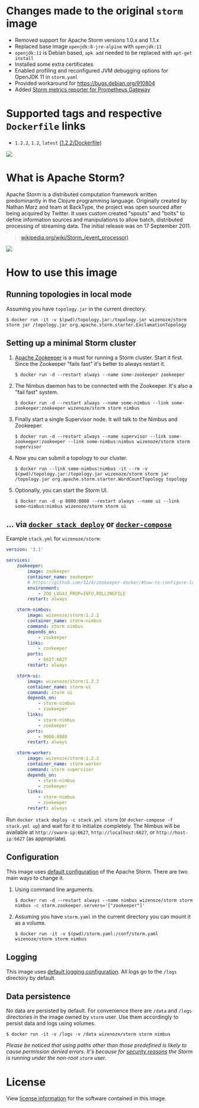 # Changes made to the original `storm` image

* Removed support for Apache Storm versions 1.0.x and 1.1.x
* Replaced base image `openjdk:8-jre-alpine` with `openjdk:11`
* `openjdk:11` is Debian based, `apk add` needed to be replaced with `apt-get install`
* Installed some extra certificates
* Enabled profiling and reconfigured JVM debugging options for OpenJDK 11 in `storm.yaml`
* Provided workaround for https://bugs.debian.org/910804
* Added [Storm metrics reporter for Prometheus Gateway](https://github.com/wizenoze/storm-metrics-reporter-prometheus)

# Supported tags and respective `Dockerfile` links

* `1.2.2`, `1.2`, `latest` [(1.2.2/Dockerfile)](https://github.com/wizenoze/storm-docker/blob/master/1.2.2/Dockerfile)

[![](https://images.microbadger.com/badges/image/31z4/storm.svg)](http://microbadger.com/images/31z4/storm)

# What is Apache Storm?

Apache Storm is a distributed computation framework written predominantly in the Clojure programming language. Originally created by Nathan Marz and team at BackType, the project was open sourced after being acquired by Twitter. It uses custom created "spouts" and "bolts" to define information sources and manipulations to allow batch, distributed processing of streaming data. The initial release was on 17 September 2011.

> [wikipedia.org/wiki/Storm_(event_processor)](https://en.wikipedia.org/wiki/Storm_(event_processor))

![](https://upload.wikimedia.org/wikipedia/commons/7/70/Storm_logo.png)

# How to use this image

## Running topologies in local mode

Assuming you have `topology.jar` in the current directory.

	$ docker run -it -v $(pwd)/topology.jar:/topology.jar wizenoze/storm storm jar /topology.jar org.apache.storm.starter.ExclamationTopology

## Setting up a minimal Storm cluster

1.	[Apache Zookeeper](https://zookeeper.apache.org/) is a must for running a Storm cluster. Start it first. Since the Zookeeper "fails fast" it's better to always restart it.

		$ docker run -d --restart always --name some-zookeeper zookeeper

2.	The Nimbus daemon has to be connected with the Zookeeper. It's also a "fail fast" system.

		$ docker run -d --restart always --name some-nimbus --link some-zookeeper:zookeeper wizenoze/storm storm nimbus

3.	Finally start a single Supervisor node. It will talk to the Nimbus and Zookeeper.

		$ docker run -d --restart always --name supervisor --link some-zookeeper:zookeeper --link some-nimbus:nimbus wizenoze/storm storm supervisor

4.	Now you can submit a topology to our cluster.

		$ docker run --link some-nimbus:nimbus -it --rm -v $(pwd)/topology.jar:/topology.jar wizenoze/storm storm jar /topology.jar org.apache.storm.starter.WordCountTopology topology

5.	Optionally, you can start the Storm UI.

		$ docker run -d -p 8080:8080 --restart always --name ui --link some-nimbus:nimbus wizenoze/storm storm ui

## ... via [`docker stack deploy`](https://docs.docker.com/engine/reference/commandline/stack_deploy/) or [`docker-compose`](https://github.com/docker/compose)

Example `stack.yml` for `wizenoze/storm`:

```yaml
version: '3.1'

services:
    zookeeper:
        image: zookeeper
        container_name: zookeeper
        # https://github.com/31z4/zookeeper-docker/#how-to-configure-logging
        environment:
            - ZOO_LOG4J_PROP=INFO,ROLLINGFILE
        restart: always

    storm-nimbus:
        image: wizenoze/storm:1.2.2
        container_name: storm-nimbus
        command: storm nimbus
        depends_on:
            - zookeeper
        links:
            - zookeeper
        ports:
            - 6627:6627
        restart: always

    storm-ui:
        image: wizenoze/storm:1.2.2
        container_name: storm-ui
        command: storm ui
        depends_on:
            - storm-nimbus
            - zookeeper
        links:
            - storm-nimbus
            - zookeeper
        ports:
            - 9080:8080
        restart: always

    storm-worker:
        image: wizenoze/storm:1.2.2
        container_name: storm-worker
        command: storm supervisor
        depends_on:
            - storm-nimbus
            - zookeeper
        links:
            - storm-nimbus
            - zookeeper
        restart: always
```

Run `docker stack deploy -c stack.yml storm` (or `docker-compose -f stack.yml up`) and wait for it to initialize completely. The Nimbus will be available at `http://swarm-ip:6627`, `http://localhost:6627`, or `http://host-ip:6627` (as appropriate).

## Configuration

This image uses [default configuration](https://github.com/apache/storm/blob/v1.1.1/conf/defaults.yaml) of the Apache Storm. There are two main ways to change it.

1.	Using command line arguments.

		$ docker run -d --restart always --name nimbus wizenoze/storm storm nimbus -c storm.zookeeper.servers='["zookeeper"]'

2.	Assuming you have `storm.yaml` in the current directory you can mount it as a volume.

		$ docker run -it -v $(pwd)/storm.yaml:/conf/storm.yaml wizenoze/storm storm nimbus

## Logging

This image uses [default logging configuration](https://github.com/apache/storm/tree/v1.1.1/log4j2). All logs go to the `/logs` directory by default.

## Data persistence

No data are persisted by default. For convenience there are `/data` and `/logs` directories in the image owned by `storm` user. Use them accordingly to persist data and logs using volumes.

	$ docker run -it -v /logs -v /data wizenoze/storm storm nimbus

*Please be noticed that using paths other than those predefined is likely to cause permission denied errors. It's because for [security reasons](https://docs.docker.com/engine/userguide/eng-image/dockerfile_best-practices/#user) the Storm is running under the non-root `storm` user.*

# License

View [license information](http://storm.apache.org/about/free-and-open-source.html) for the software contained in this image.
